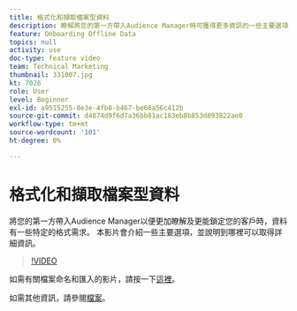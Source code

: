 ```yaml
---
title: 格式化和擷取檔案型資料
description: 瞭解將您的第一方帶入Audience Manager時可獲得更多資訊的一些主要選項，以便更好地瞭解和鎖定您的客戶。 瞭解資料的特定格式需求。
feature: Onboarding Offline Data
topics: null
activity: use
doc-type: feature video
team: Technical Marketing
thumbnail: 331007.jpg
kt: 7026
role: User
level: Beginner
exl-id: a9515255-8e3e-4fb8-b467-be68a56c412b
source-git-commit: d4874d9f6d7a36bb81ac183eb8b853d893822ae0
workflow-type: tm+mt
source-wordcount: '101'
ht-degree: 0%

---
```


# 格式化和擷取檔案型資料

將您的第一方帶入Audience Manager以便更加瞭解及更能鎖定您的客戶時，資料有一些特定的格式需求。 本影片會介紹一些主要選項，並說明到哪裡可以取得詳細資訊。

>[!VIDEO](https://video.tv.adobe.com/v/331007/?quality=12&learn=on)

如需有關檔案命名和匯入的影片，請按一下[這裡](steps-for-ingesting-file-based-data.md)。

如需其他資訊，請參閱[檔案](https://experienceleague.adobe.com/docs/audience-manager/user-guide/implementation-integration-guides/sending-audience-data/batch-data-transfer-process/inbound-file-contents.html?)。
